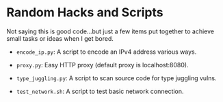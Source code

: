 # Random Hacks and Scripts

Not saying this is good code...but just a few items put together to achieve small tasks or ideas when I get bored.

- `encode_ip.py`: A script to encode an IPv4 address various ways.

- `proxy.py`: Easy HTTP proxy (default proxy is localhost:8080).

- `type_juggling.py`: A script to scan source code for type juggling vulns.

- `test_network.sh`: A script to test basic network connection.
